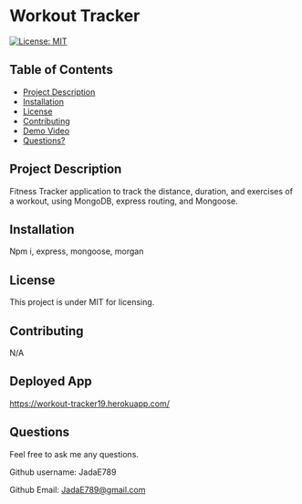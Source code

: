 # Workout Tracker

  [![License: MIT](https://img.shields.io/badge/License-MIT-yellow.svg)](https://opensource.org/licenses/MIT)

  ## Table of Contents

  * [Project Description](#project-description)
  * [Installation](#installation)
  * [License](#license)
  * [Contributing](#contributing)
  * [Demo Video](#Project-Demo-Video)
  * [Questions?](#questions)
  
  ## Project Description
  
  Fitness Tracker application to track the distance, duration, and exercises of a workout, using MongoDB, express routing, and Mongoose.
  
  ## Installation
  
  Npm i, express, mongoose, morgan
  
  ## License
  
  This project is under MIT for licensing.
  
  ## Contributing
  
  N/A
  
  ## Deployed App
  
  https://workout-tracker19.herokuapp.com/

  ## Questions
  
  Feel free to ask me any questions.
  
  Github username: JadaE789
  
  Github Email: <JadaE789@gmail.com>
 